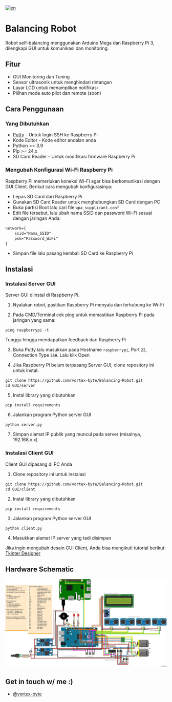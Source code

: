 [![en](https://img.shields.io/badge/LANG-ENGLISH-red.svg)](https://github.com/vortex-byte/Balancing-Robot/blob/main/README.md)

# Balancing Robot

Robot self-balancing menggunakan Arduino Mega dan Raspberry Pi 3, dilengkapi GUI untuk komunikasi dan monitoring.

## Fitur

- GUI Monitoring dan Tuning
- Sensor ultrasonik untuk menghindari rintangan
- Layar LCD untuk menampilkan notifikasi 
- Pilihan mode auto pilot dan remote (soon)

## Cara Penggunaan

### Yang Dibutuhkan

- [Putty](https://www.putty.org/) - Untuk login SSH ke Raspberry Pi
- Kode Editor - Kode editor andalan anda
- Python >= 3.9
- Pip >= 24.x
- SD Card Reader - Untuk modifikasi firmware Raspberry Pi

### Mengubah Konfigurasi Wi-Fi Raspberry Pi

Raspberry Pi memerlukan koneksi Wi-Fi agar bisa berkomunikasi dengan GUI Client. Berikut cara mengubah konfigurasinya:

- Lepas SD Card dari Raspberry Pi
- Gunakan SD Card Reader untuk menghubungkan SD Card dengan PC
- Buka partisi Boot lalu cari file ```wpa_supplicant.conf```
- Edit file tersebut, lalu ubah nama SSID dan password Wi-Fi sesuai dengan jaringan Anda:
```
network={
    ssid="Nama_SSID"
    psk="Password_WiFi"
}
```
- Simpan file lalu pasang kembali SD Card ke Raspberry Pi

## Instalasi

### Instalasi Server GUI

Server GUI diinstal di Raspberry Pi.

1. Nyalakan robot, pastikan Raspberry Pi menyala dan terhubung ke Wi-Fi

2. Pada CMD/Terminal cek ping untuk memastikan Raspberry Pi pada jaringan yang sama:
```
ping raspberrypi -t
```

Tunggu hingga mendapatkan feedback dari Raspberry Pi

3. Buka Putty lalu masukkan pada Hostname ```raspberrypi```, Port ```22```, Connection Type ```SSH```. Lalu klik Open
   
4. Jika Raspberry Pi belum terpasang Server GUI, clone repository ini untuk instal:
```
git clone https://github.com/vortex-byte/Balancing-Robot.git
cd GUI/server
```

5. Instal library yang dibutuhkan
```
pip install requirements
```

6. Jalankan program Python server GUI
```
python server.py
```

7. Simpan alamat IP publik yang muncul pada server (misalnya, 192.168.x.x)


### Instalasi Client GUI

Client GUI dipasang di PC Anda

1. Clone repository ini untuk instalasi
```
git clone https://github.com/vortex-byte/Balancing-Robot.git
cd GUI/client
```

2. Instal library yang dibutuhkan
```
pip install requirements
```

3. Jalankan program Python server GUI
```
python client.py
```

4. Masukkan alamat IP server yang tadi disimpan

Jika ingin mengubah desain GUI Client, Anda bisa mengikuti tutorial berikut: [Tkinter Designer](https://www.youtube.com/watch?v=Qd-jJjduWeQ)

## Hardware Schematic

![Schematic](https://raw.githubusercontent.com/vortex-byte/Balancing-Robot/refs/heads/main/skematik.jpg)

## Get in touch w/ me :)

- [@vortex-byte](mailto:mzimam.ath@gmail.com)
